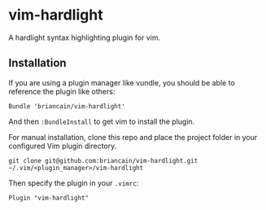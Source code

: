# vim-hardlight

A hardlight syntax highlighting plugin for vim.

## Installation

If you are using a plugin manager like vundle, you should be able to reference
the plugin like others:

```vim
Bundle 'briancain/vim-hardlight'
```

And then `:BundleInstall` to get vim to install the plugin.

For manual installation, clone this repo and place the project folder in your
configured Vim plugin directory.

```shell
git clone git@github.com:briancain/vim-hardlight.git ~/.vim/<plugin_manager>/vim-hardlight
```

Then specify the plugin in your `.vimrc`:

```vim
Plugin "vim-hardlight"
```
